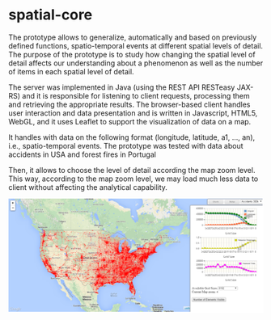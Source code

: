 # spatial-core
The prototype allows to generalize, automatically and based on previously defined functions, spatio-temporal events at 
different spatial levels of detail. The purpose of the prototype is to study how changing the spatial level of detail
affects our understanding about a phenomenon as well as the number of items in each spatial level of detail.  

The server was implemented in Java (using the REST API RESTeasy JAX-RS) and it is responsible for listening to client requests, processing them and 
retrieving the appropriate results. The browser-based client handles user interaction and data presentation and 
is written in Javascript, HTML5, WebGL, and it uses Leaflet to support the visualization of data on a map.

It handles with data on the following format (longitude, latitude, a1, ..., an), i.e., spatio-temporal events. 
The prototype was tested with data about accidents in USA and forest fires in Portugal

Then, it allows to choose the level of detail according the map zoom level. This way, according to the map zoom level, we may load much less data to client without affecting the analytical capability.

![Alt text](https://github.com/RFASilva/spatial-core/blob/master/screenshot.png "Screenshot Spatial-Core")

